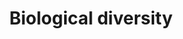 ---
title: Biological diversity
longTitle: 'Biological diversity'
tags:
- gccommon
relatedTerm:
- "[[Biology]]"
use:
- "[[Biodiversity Species diversity]]"
---